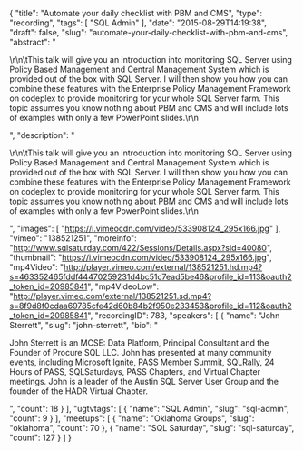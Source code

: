 {
  "title": "Automate your daily checklist with PBM and CMS",
  "type": "recording",
  "tags": [
    "SQL Admin"
  ],
  "date": "2015-08-29T14:19:38",
  "draft": false,
  "slug": "automate-your-daily-checklist-with-pbm-and-cms",
  "abstract": "<p>\r\n\tThis talk will give you an introduction into monitoring SQL Server using Policy Based Management and Central Management System which is provided out of the box with SQL Server. I will then show you how you can combine these features with the Enterprise Policy Management Framework on codeplex to provide monitoring for your whole SQL Server farm. This topic assumes you know nothing about PBM and CMS and will include lots of examples with only a few PowerPoint slides.\r\n</p>",
  "description": "<p>\r\n\tThis talk will give you an introduction into monitoring SQL Server using Policy Based Management and Central Management System which is provided out of the box with SQL Server. I will then show you how you can combine these features with the Enterprise Policy Management Framework on codeplex to provide monitoring for your whole SQL Server farm. This topic assumes you know nothing about PBM and CMS and will include lots of examples with only a few PowerPoint slides.\r\n</p>",
  "images": [
    "https://i.vimeocdn.com/video/533908124_295x166.jpg"
  ],
  "vimeo": "138521251",
  "moreinfo": "http://www.sqlsaturday.com/422/Sessions/Details.aspx?sid=40080",
  "thumbnail": "https://i.vimeocdn.com/video/533908124_295x166.jpg",
  "mp4Video": "http://player.vimeo.com/external/138521251.hd.mp4?s=463352465fddf44470259231d4bc51c7ead5be46&profile_id=113&oauth2_token_id=20985841",
  "mp4VideoLow": "http://player.vimeo.com/external/138521251.sd.mp4?s=8f9d8f0cdaa69785cfe42d60b84b2f950e233453&profile_id=112&oauth2_token_id=20985841",
  "recordingID": 783,
  "speakers": [
    {
      "name": "John Sterrett",
      "slug": "john-sterrett",
      "bio": "<p>John Sterrett is an MCSE: Data Platform, Principal Consultant and the Founder of Procure SQL LLC.  John has presented at many community events, including Microsoft Ignite, PASS Member Summit, SQLRally, 24 Hours of PASS, SQLSaturdays, PASS Chapters, and Virtual Chapter meetings. John is a leader of the Austin SQL Server User Group and the founder of the HADR Virtual Chapter.</p>",
      "count": 18
    }
  ],
  "ugtvtags": [
    {
      "name": "SQL Admin",
      "slug": "sql-admin",
      "count": 9
    }
  ],
  "meetups": [
    {
      "name": "Oklahoma Groups",
      "slug": "oklahoma",
      "count": 70
    },
    {
      "name": "SQL Saturday",
      "slug": "sql-saturday",
      "count": 127
    }
  ]
}